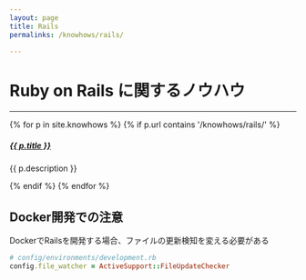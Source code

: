```yaml
---
layout: page
title: Rails
permalinks: /knowhows/rails/

---
```


# Ruby on Rails に関するノウハウ

<div class="section-index">
  <hr class="panel-line">
  {% for p in site.knowhows %}
    {% if p.url contains '/knowhows/rails/' %}
      <div class="entry">
        <h5><a href="{{ p.url | prepend: site.baseurl }}">{{ p.title }}</a></h5>
        <p>{{ p.description }}</p>
      </div>
    {% endif %}
  {% endfor %}
</div>

## Docker開発での注意
DockerでRailsを開発する場合、ファイルの更新検知を変える必要がある
```ruby
# config/environments/development.rb
config.file_watcher = ActiveSupport::FileUpdateChecker
```
